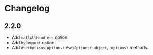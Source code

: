 # Changelog

## 2.2.0

- Add `callAllHandlers` option.
- Add `byRequest` option.
- Add `#setOptions(options)` `#setOptions(subject, options)` methods.
